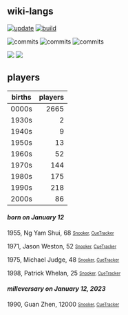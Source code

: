 ## wiki-langs
[![update](https://github.com/dreamerminsk/wiki-langs/actions/workflows/update-tables.yml/badge.svg)](https://github.com/dreamerminsk/wiki-langs/actions/workflows/update-tables.yml)
[![build](https://github.com/dreamerminsk/wiki-langs/actions/workflows/build.yml/badge.svg)](https://github.com/dreamerminsk/wiki-langs/actions/workflows/build.yml)

![commits](https://img.shields.io/github/commit-activity/y/dreamerminsk/wiki-langs)
![commits](https://img.shields.io/github/commit-activity/m/dreamerminsk/wiki-langs)
![commits](https://img.shields.io/github/commit-activity/w/dreamerminsk/wiki-langs)

![](https://img.shields.io/github/languages/code-size/dreamerminsk/wiki-langs)
![](https://img.shields.io/github/repo-size/dreamerminsk/wiki-langs)

## players
| births | players |
| :----: | ------: |
| 0000s | 2665 |
| 1930s | 2 |
| 1940s | 9 |
| 1950s | 13 |
| 1960s | 52 |
| 1970s | 144 |
| 1980s | 175 |
| 1990s | 218 |
| 2000s | 86 |

#### ***born on January 12***
1955, Ng Yam Shui, 68 <sub><sup>[Snooker](http://www.snooker.org/res/index.asp?player=1478), [CueTracker](http://cuetracker.net/Players/ng-yam-shui/)</sup></sub>

1971, Jason Weston, 52 <sub><sup>[Snooker](http://www.snooker.org/res/index.asp?player=1505), [CueTracker](http://cuetracker.net/Players/jason-weston/)</sup></sub>

1975, Michael Judge, 48 <sub><sup>[Snooker](http://www.snooker.org/res/index.asp?player=204), [CueTracker](http://cuetracker.net/Players/michael-judge/)</sup></sub>

1998, Patrick Whelan, 25 <sub><sup>[Snooker](http://www.snooker.org/res/index.asp?player=1812), [CueTracker](http://cuetracker.net/Players/patrick-whelan/)</sup></sub>


#### ***milleversary on January 12, 2023***
1990, Guan Zhen, 12000 <sub><sup>[Snooker](http://www.snooker.org/res/index.asp?player=967), [CueTracker](http://cuetracker.net/Players/guan-zhen/)</sup></sub>



